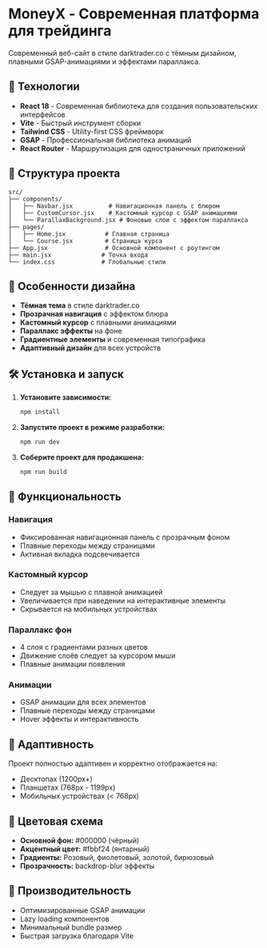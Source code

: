 # MoneyX - Современная платформа для трейдинга

Современный веб-сайт в стиле darktrader.co с тёмным дизайном, плавными GSAP-анимациями и эффектами параллакса.

## 🚀 Технологии

- **React 18** - Современная библиотека для создания пользовательских интерфейсов
- **Vite** - Быстрый инструмент сборки
- **Tailwind CSS** - Utility-first CSS фреймворк
- **GSAP** - Профессиональная библиотека анимаций
- **React Router** - Маршрутизация для одностраничных приложений

## 📁 Структура проекта

```
src/
├── components/
│   ├── Navbar.jsx          # Навигационная панель с блюром
│   ├── CustomCursor.jsx    # Кастомный курсор с GSAP анимациями
│   └── ParallaxBackground.jsx # Фоновые слои с эффектом параллакса
├── pages/
│   ├── Home.jsx           # Главная страница
│   └── Course.jsx         # Страница курса
├── App.jsx                # Основной компонент с роутингом
├── main.jsx              # Точка входа
└── index.css             # Глобальные стили
```

## 🎨 Особенности дизайна

- **Тёмная тема** в стиле darktrader.co
- **Прозрачная навигация** с эффектом блюра
- **Кастомный курсор** с плавными анимациями
- **Параллакс эффекты** на фоне
- **Градиентные элементы** и современная типографика
- **Адаптивный дизайн** для всех устройств

## 🛠 Установка и запуск

1. **Установите зависимости:**
   ```bash
   npm install
   ```

2. **Запустите проект в режиме разработки:**
   ```bash
   npm run dev
   ```

3. **Соберите проект для продакшена:**
   ```bash
   npm run build
   ```

## 🎯 Функциональность

### Навигация
- Фиксированная навигационная панель с прозрачным фоном
- Плавные переходы между страницами
- Активная вкладка подсвечивается

### Кастомный курсор
- Следует за мышью с плавной анимацией
- Увеличивается при наведении на интерактивные элементы
- Скрывается на мобильных устройствах

### Параллакс фон
- 4 слоя с градиентами разных цветов
- Движение слоёв следует за курсором мыши
- Плавные анимации появления

### Анимации
- GSAP анимации для всех элементов
- Плавные переходы между страницами
- Hover эффекты и интерактивность

## 📱 Адаптивность

Проект полностью адаптивен и корректно отображается на:
- Десктопах (1200px+)
- Планшетах (768px - 1199px)
- Мобильных устройствах (< 768px)

## 🎨 Цветовая схема

- **Основной фон:** #000000 (чёрный)
- **Акцентный цвет:** #fbbf24 (янтарный)
- **Градиенты:** Розовый, фиолетовый, золотой, бирюзовый
- **Прозрачность:** backdrop-blur эффекты

## 🚀 Производительность

- Оптимизированные GSAP анимации
- Lazy loading компонентов
- Минимальный bundle размер
- Быстрая загрузка благодаря Vite

